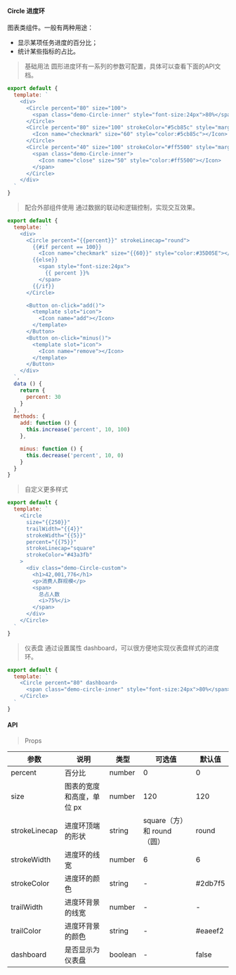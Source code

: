 #### Circle 进度环

图表类组件。一般有两种用途：

- 显示某项任务进度的百分比；
- 统计某些指标的占比。


> 基础用法
圆形进度环有一系列的参数可配置，具体可以查看下面的API文档。

```js
export default {
  template: `
    <div>
      <Circle percent="80" size="100">
        <span class="demo-Circle-inner" style="font-size:24px">80%</span>
      </Circle>
      <Circle percent="80" size="100" strokeColor="#5cb85c" style="margin-left: 10px">
        <Icon name="checkmark" size="60" style="color:#5cb85c"></Icon>
      </Circle>
      <Circle percent="40" size="100" strokeColor="#ff5500" style="margin-left: 10px">
        <span class="demo-Circle-inner">
          <Icon name="close" size="50" style="color:#ff5500"></Icon>
        </span>
      </Circle>
    </div>
  `
}
```


> 配合外部组件使用 
通过数据的联动和逻辑控制，实现交互效果。

```js
export default {
  template: `
    <div>
      <Circle percent="{{percent}}" strokeLinecap="round">
        {{#if percent == 100}}
          <Icon name="checkmark" size="{{60}}" style="color:#35D05E"></Icon>
        {{else}}
          <span style="font-size:24px">
            {{ percent }}%
          </span>
        {{/if}}
      </Circle>

      <Button on-click="add()">
        <template slot="icon">
          <Icon name="add"></Icon>
        </template>
      </Button>
      <Button on-click="minus()">
        <template slot="icon">
          <Icon name="remove"></Icon>
        </template>
      </Button>
    </div>
  `,
  data () {
    return {
      percent: 30
    }
  },
  methods: {
    add: function () {
      this.increase('percent', 10, 100)
    },

    minus: function () {
      this.decrease('percent', 10, 0)
    }
  }
}
```

> 自定义更多样式 

```js
export default {
  template: `
    <Circle
      size="{{250}}"
      trailWidth="{{4}}"
      strokeWidth="{{5}}"
      percent="{{75}}"
      strokeLinecap="square"
      strokeColor="#43a3fb"
    >
      <div class="demo-Circle-custom">
        <h1>42,001,776</h1>
        <p>消费人群规模</p>
        <span>
          总占人数
          <i>75%</i>
        </span>
      </div>
    </Circle>
  `
}
```

> 仪表盘
通过设置属性 dashboard，可以很方便地实现仪表盘样式的进度环。

```js
export default {
  template: `
    <Circle percent="80" dashboard>
      <span class="demo-circle-inner" style="font-size:24px">80%</span>
    </Circle>
  `
}
```
  
#### API

> Props

参数 | 说明 | 类型 | 可选值 | 默认值
---|---|---|---|---
percent | 百分比 | number | 0 | 0
size | 图表的宽度和高度，单位 px | number | 120 | 120
strokeLinecap | 进度环顶端的形状 | string | square（方）和 round（圆）| round
strokeWidth | 进度环的线宽 | number | 6 | 6
strokeColor | 进度环的颜色 | string | - | #2db7f5
trailWidth | 进度环背景的线宽 | number | - | -
trailColor | 进度环背景的颜色 | string | - | #eaeef2
dashboard | 是否显示为仪表盘 | boolean | - | false
